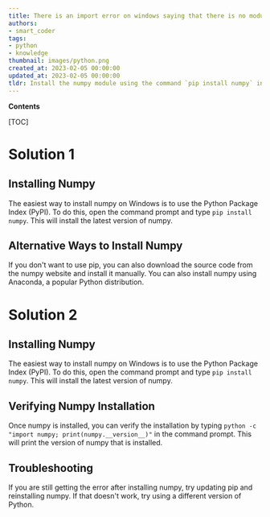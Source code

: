 ```yaml
---
title: There is an import error on windows saying that there is no module named numpy
authors:
- smart_coder
tags:
- python
- knowledge
thumbnail: images/python.png
created_at: 2023-02-05 00:00:00
updated_at: 2023-02-05 00:00:00
tldr: Install the numpy module using the command `pip install numpy` in the command line.
---
```


**Contents**

[TOC]

# Solution 1

## Installing Numpy

The easiest way to install numpy on Windows is to use the Python Package Index (PyPI). To do this, open the command prompt and type `pip install numpy`. This will install the latest version of numpy. 

## Alternative Ways to Install Numpy

If you don't want to use pip, you can also download the source code from the numpy website and install it manually. You can also install numpy using Anaconda, a popular Python distribution.

# Solution 2

## Installing Numpy

The easiest way to install numpy on Windows is to use the Python Package Index (PyPI). To do this, open the command prompt and type `pip install numpy`. This will install the latest version of numpy.

## Verifying Numpy Installation

Once numpy is installed, you can verify the installation by typing `python -c "import numpy; print(numpy.__version__)"` in the command prompt. This will print the version of numpy that is installed.

## Troubleshooting

If you are still getting the error after installing numpy, try updating pip and reinstalling numpy. If that doesn't work, try using a different version of Python.
